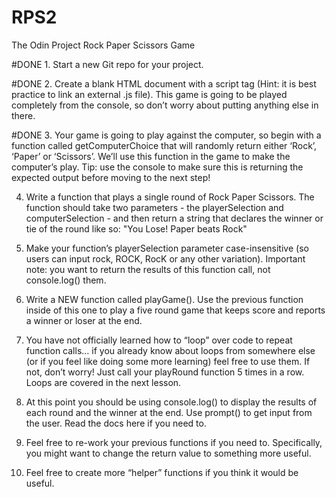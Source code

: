 # RPS2

The Odin Project Rock Paper Scissors Game

#DONE 1. Start a new Git repo for your project.

#DONE 2. Create a blank HTML document with a script tag (Hint: it is best practice to link an external .js file). This game is going to be played completely from the console, so don’t worry about putting anything else in there.

#DONE 3. Your game is going to play against the computer, so begin with a function called getComputerChoice that will randomly return either ‘Rock’, ‘Paper’ or ‘Scissors’. We’ll use this function in the game to make the computer’s play. Tip: use the console to make sure this is returning the expected output before moving to the next step!

4. Write a function that plays a single round of Rock Paper Scissors. The function should take two parameters - the playerSelection and computerSelection - and then return a string that declares the winner or tie of the round like so: "You Lose! Paper beats Rock"

5. Make your function’s playerSelection parameter case-insensitive (so users can input rock, ROCK, RocK or any other variation).
Important note: you want to return the results of this function call, not console.log() them. 

6. Write a NEW function called playGame(). Use the previous function inside of this one to play a five round game that keeps score and reports a winner or loser at the end.

7. You have not officially learned how to “loop” over code to repeat function calls… if you already know about loops from somewhere else (or if you feel like doing some more learning) feel free to use them. If not, don’t worry! Just call your playRound function 5 times in a row. Loops are covered in the next lesson.

8. At this point you should be using console.log() to display the results of each round and the winner at the end.
Use prompt() to get input from the user. Read the docs here if you need to.

9. Feel free to re-work your previous functions if you need to. Specifically, you might want to change the return value to something more useful.

10. Feel free to create more “helper” functions if you think it would be useful.